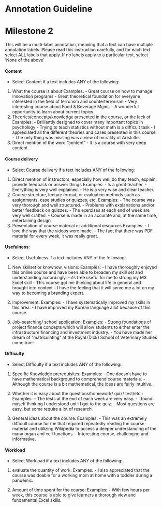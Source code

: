 # Annotation Guideline

# Milestone 2

This will be a multi-label annotation, meaning that a text can have multiple annotation labels.
Please read this instruction carefully, and for each text select ALL labels that apply.
If no labels apply to a particular text, select ‘None of the above’


#### Content
- Select Content  if a text includes ANY of the following:
1. What the course is about
    Examples:
        - Great course on how to manage Innovation programs
        - Great theoretical foundation for everyone interested in the field of terrorism and counterterrorism!
        - Very interesting course about Food & Beverage Mgmt.
        - A wonderful opportunity to learn about current topics. 
2. Theories/concepts/knowledge presented in the course, or the lack of
    Examples:
        - Brilliantly designed to cover many important topics in psychology
        - Trying to teach statistics without math is a difficult task
        - I appreciated all the different theories and cases presented in this course
        - The only thing was missing was a view of morality of Aristotle.
3. Direct mention of the word “content”
        - It is a course with very deep content.

#### Course delivery
- Select Course delivery if a text includes ANY of the following:
1. Direct mention of instructors, especially how well do they teach, explain, provide feedback or answer things
    Examples:
        - Is a great teacher.
        - Everything is very well explained.
        - He is a very wise and clear teacher.
2. Course structure, lecture format, or evaluation methods such as assignments, case studies or quizzes, etc.
    Examples:
        - The course was very thorough and well structured.
        - Problems with explanations and/or better feedback on quizzes. 
        - The exercises at each end of week are very well crafted.
        - Course is made in an accurate and, at the same time, entertaining design
3. Presentation of course material or additional resources
    Examples:
        - I love the way that the videos were made.
        - The fact that there was PDF material for every week, it was really great.

#### Usefulness:
- Select Usefulness if a text includes ANY of the following:
1. New skillset or knowhow, visions:
    Examples:
        - I have thoroughly enjoyed this online course and have been able to broaden my skill set and understanding accordingly.
        - its free useful for me to strong my MS Excel skill
        - This course got me thinking about life in general and brought into context
        - I have the feeling that it will serve me a lot on my way to becoming a branding expert.
 
2. Improvement:
    Examples:
        - I have systematically improved my skills in this area.
        - I have improved my Korean language a lot because of this course.

3. Job-searching/ school application:
    Examples:
        - Strong foundations of project finance concepts which will allow students to either enter the infrastructure financing and investment industry.
        - You have made her dream of "matriculating" at the Royal (Dick) School of Veterinary Studies come true!
        
#### Difficulty
- Select Difficulty if a text includes ANY of the following:
1. Specific Knowledge prerequisites:
    Examples:
        - One doesn't have to have mathematical background to comprehend course materials.
        - Although the course is a bit mathematical, the ideas are fairly intuitive.

2. Whether it is easy about the questions/homework/ quiz/ test/etc.:
    Examples:
        - The tests at the end of each week are very easy.
        - I found myself thinking I understood until I got to the quiz.
        - Most questions are easy, but some require a lot of research.
 
3. General ideas about the course:
    Examples:
        - This was an extremely difficult course for me that required repeatedly reading the course material and utilizing Wikipedia to access a deeper understanding of the many organ and cell functions.
        - Interesting course, challenging and informative.
        
#### Workload
- Select Workload if a text includes ANY of the following:
1. evaluate the quantity of work:
    Examples:
        - I also appreciated that the course was doable for a working mom at home with a toddler during a pandemic.

 
2. Amount of time spent for the course:
    Examples:
        - With few hours per week, this course is able to give learners a thorough view and fundamental Excel skills.       

